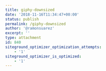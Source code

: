 ```yaml
---
title: giphy-downsized
date: '2018-11-16T11:34:47+00:00'
status: publish
permalink: /giphy-downsized
author: '@ramonsuarez'
excerpt: ''
type: attachment
id: 840
siteground_optimizer_optimization_attempts:
    - '1'
siteground_optimizer_is_optimized:
    - '1'
---
```

<!DOCTYPE html PUBLIC "-//W3C//DTD HTML 4.0 Transitional//EN" "http://www.w3.org/TR/REC-html40/loose.dtd">
<?xml encoding="UTF-8">
